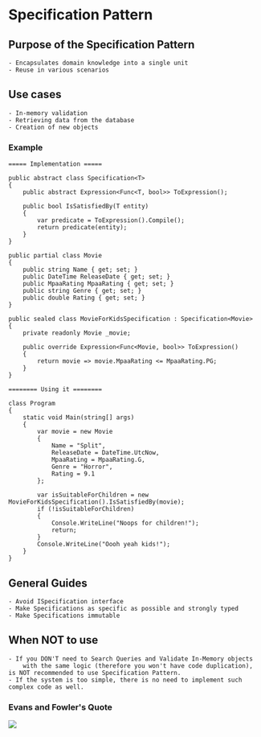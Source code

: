 ﻿# Specification Pattern

## Purpose of the Specification Pattern

	- Encapsulates domain knowledge into a single unit
	- Reuse in various scenarios

## Use cases

	- In-memory validation
	- Retrieving data from the database
	- Creation of new objects

### Example
```
===== Implementation =====

public abstract class Specification<T>
{
    public abstract Expression<Func<T, bool>> ToExpression();

    public bool IsSatisfiedBy(T entity)
    {
        var predicate = ToExpression().Compile();
        return predicate(entity);
    }
}

public partial class Movie
{    
    public string Name { get; set; }
    public DateTime ReleaseDate { get; set; }
    public MpaaRating MpaaRating { get; set; }
    public string Genre { get; set; }
    public double Rating { get; set; }
}

public sealed class MovieForKidsSpecification : Specification<Movie>
{
    private readonly Movie _movie;

    public override Expression<Func<Movie, bool>> ToExpression()
    {
        return movie => movie.MpaaRating <= MpaaRating.PG;
    }
}

======== Using it ========

class Program
{
    static void Main(string[] args)
    {
        var movie = new Movie
        {
            Name = "Split",
            ReleaseDate = DateTime.UtcNow,
            MpaaRating = MpaaRating.G,
            Genre = "Horror",
            Rating = 9.1
        };

        var isSuitableForChildren = new MovieForKidsSpecification().IsSatisfiedBy(movie);
        if (!isSuitableForChildren)
        {
            Console.WriteLine("Noops for children!");
            return;
        }
        Console.WriteLine("Oooh yeah kids!");
    }
}

```

## General Guides

    - Avoid ISpecification interface
    - Make Specifications as specific as possible and strongly typed
    - Make Specifications immutable

## When NOT to use
    - If you DON'T need to Search Queries and Validate In-Memory objects 
        with the same logic (therefore you won't have code duplication), is NOT recommended to use Specification Pattern.
    - If the system is too simple, there is no need to implement such complex code as well.

### Evans and Fowler's Quote
<img src="D:\Projetos\GitHub\Matheus\specification-pattern-in-csharp\images\EricEvans&MartinFowlerQuote.png" />